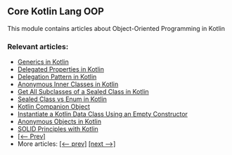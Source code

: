 ## Core Kotlin Lang OOP

This module contains articles about Object-Oriented Programming in Kotlin

### Relevant articles:

- [Generics in Kotlin](https://www.baeldung.com/kotlin/generics)
- [Delegated Properties in Kotlin](https://www.baeldung.com/kotlin/delegated-properties)
- [Delegation Pattern in Kotlin](https://www.baeldung.com/kotlin/delegation-pattern)
- [Anonymous Inner Classes in Kotlin](https://www.baeldung.com/kotlin/anonymous-inner-classes)
- [Get All Subclasses of a Sealed Class in Kotlin](https://www.baeldung.com/kotlin/subclasses-of-sealed-class)
- [Sealed Class vs Enum in Kotlin](https://www.baeldung.com/kotlin/sealed-class-vs-enum)
- [Kotlin Companion Object](https://www.baeldung.com/kotlin/companion-object)
- [Instantiate a Kotlin Data Class Using an Empty Constructor](https://www.baeldung.com/kotlin/instantiate-data-class-empty-constructor)
- [Anonymous Objects in Kotlin](https://www.baeldung.com/kotlin/anonymous-objects)
- [SOLID Principles with Kotlin](https://www.baeldung.com/kotlin/solid-principles)
- [[<-- Prev]](/core-kotlin-modules/core-kotlin-lang-oop)
- More articles: [[<-- prev]](/core-kotlin-modules/core-kotlin-lang-oop) [[next -->]](/core-kotlin-modules/core-kotlin-lang-oop-3)

